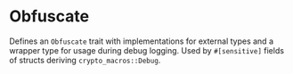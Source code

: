 # Obfuscate

Defines an `Obfuscate` trait with implementations for external types and a wrapper type for usage during debug logging.
Used by `#[sensitive]` fields of structs deriving `crypto_macros::Debug`.
